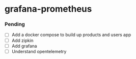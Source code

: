 # grafana-prometheus

### Pending

- [ ] Add a docker compose to build up products and users app
- [ ] Add zipkin
- [ ] Add grafana
- [ ] Understand opentelemetry